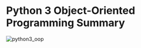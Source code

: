 # Python 3 Object-Oriented Programming Summary
![python3_oop](https://user-images.githubusercontent.com/59181719/113681262-00c55700-96d7-11eb-9b7c-5ada69b3baf3.png)
